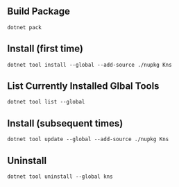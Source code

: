 ﻿## Build Package
```
dotnet pack
```
## Install (first time)
```
dotnet tool install --global --add-source ./nupkg Kns
```
## List Currently Installed Glbal Tools
```
dotnet tool list --global
```
## Install (subsequent times)
```
dotnet tool update --global --add-source ./nupkg Kns
```
## Uninstall
```
dotnet tool uninstall --global kns
```